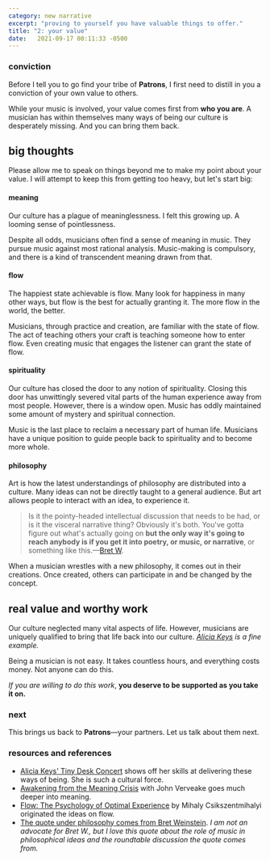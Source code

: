 ```yaml
---
category: new narrative
excerpt: "proving to yourself you have valuable things to offer."
title: "2: your value"
date:   2021-09-17 00:11:33 -0500
---
```

### conviction
Before I tell you to go find your tribe of **Patrons**, I first need to distill in you a conviction of your own value to others. 

While your music is involved, your value comes first from **who you are**. A musician has within themselves many ways of being our culture is desperately missing. And you can bring them back.

## big thoughts
Please allow me to speak on things beyond me to make my point about your value. I will attempt to keep this from getting too heavy, but let's start big: 

#### meaning
Our culture has a plague of meaninglessness. I felt this growing up. A looming sense of pointlessness.

Despite all odds, musicians often find a sense of meaning in music. They pursue music against most rational analysis. Music-making is compulsory, and there is a kind of transcendent meaning drawn from that.

#### flow
The happiest state achievable is flow. Many look for happiness in many other ways, but flow is the best for actually granting it. The more flow in the world, the better.

Musicians, through practice and creation, are familiar with the state of flow. The act of teaching others your craft is teaching someone how to enter flow. Even creating music that engages the listener can grant the state of flow.

#### spirituality
Our culture has closed the door to any notion of spirituality. Closing this door has unwittingly severed vital parts of the human experience away from most people. However, there is a window open. Music has oddly maintained some amount of mystery and spiritual connection.

Music is the last place to reclaim a necessary part of human life. Musicians have a unique position to guide people back to spirituality and to become more whole. 

#### philosophy
Art is how the latest understandings of philosophy are distributed into a culture. Many ideas can not be directly taught to a general audience. But art allows people to interact with an idea, to experience it.

> Is it the pointy-headed intellectual discussion that needs to be had, or is it the visceral narrative thing? Obviously it's both. You've gotta figure out what's actually going on **but the only way it's going to reach anybody is if you get it into poetry, or music, or narrative**, or something like this.—[Bret W][r&r].

When a musician wrestles with a new philosophy, it comes out in their creations. Once created, others can participate in and be changed by the concept.

## real value and worthy work
Our culture neglected many vital aspects of life. However, musicians are uniquely qualified to bring that life back into our culture. *[Alicia Keys][r&r] is a fine example.* 

Being a musician is not easy. It takes countless hours, and everything costs money. Not anyone can do this. 

*If you are willing to do this work*, **you deserve to be supported as you take it on.** 

### next
This brings us back to **Patrons**—your partners. Let us talk about them next.

### resources and references
- [Alicia Keys' Tiny Desk Concert][Alicia] shows off her skills at delivering these ways of being. She is such a cultural force. 
- [Awakening from the Meaning Crisis][meancris] with John Verveake goes much deeper into meaning.
- [Flow: The Psychology of Optimal Experience][flow] by Mihaly Csikszentmihalyi originated the ideas on flow. 
- [The quote under philosophy comes from Bret Weinstein][philo-dis]. *I am not an advocate for Bret W., but I love this quote about the role of music in philosophical ideas and the roundtable discussion the quote comes from.*

[r&r]: #resources-and-references
[Alicia]: https://youtu.be/uwUt1fVLb3E
[meancris]: https://www.youtube.com/watch?v=54l8_ewcOlY&list=PLND1JCRq8Vuh3f0P5qjrSdb5eC1ZfZwWJ
[flow]: https://amzn.to/2XGR2zo
[philo-dis]: https://www.youtube.com/watch?v=pHGt733yw3g&t=4631s
